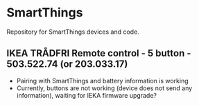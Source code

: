 # SmartThings
Repository for SmartThings devices and code.

## IKEA TRÅDFRI Remote control - 5 button - 503.522.74 (or 203.033.17)
 * Pairing with SmartThings and battery information is working
 * Currently, buttons are not working (device does not send any information), waiting for IEKA firmware upgrade?
